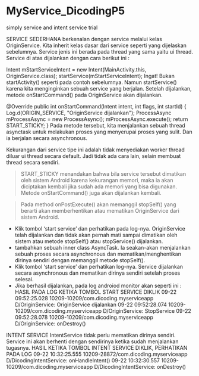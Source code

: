 # MyService_DicodingP5
simply service and intent service trial


SERVICE SEDERHANA
berkenalan dengan service melalui kelas OriginService. Kita inherit kelas dasar dari service seperti yang dijelaskan sebelumnya. Service jenis ini berada pada thread yang sama yaitu ui thread.
Service di atas dijalankan dengan cara berikut ini :

Intent mStartServiceIntent = new Intent(MainActivity.this, OriginService.class);
startService(mStartServiceIntent);
Ingat! Bukan startActivity() seperti pada contoh sebelumnya. Namun startService() karena kita menginginkan sebuah service yang berjalan. Setelah dijalankan, metode onStartCommand() pada OriginService akan dijalankan.

@Override
   public int onStartCommand(Intent intent, int flags, int startId) {
       Log.d(ORIGIN_SERVICE, "OriginService dijalankan");
       ProcessAsync mProcessAsync = new ProcessAsync();
       mProcessAsync.execute();
       return START_STICKY;
   }
Pada metode tersebut, kita menjalankan sebuah thread asynctask untuk melakukan proses yang menyerupai proses yang sulit. Dan ia berjalan secara asynchronous. 

Kekurangan dari service tipe ini adalah tidak menyediakan worker thread diluar ui thread secara default. Jadi tidak ada cara lain, selain membuat thread secara sendiri.

> START_STICKY menandakan bahwa bila service tersebut dimatikan oleh sistem Android karena kekurangan memori, maka ia akan diciptakan kembali jika sudah ada memori yang bisa digunakan. Metode onStartCommand() juga akan dijalankan kembali.

> Pada method onPostExecute() akan memanggil stopSelf() yang berarti akan memberhentikan atau mematikan OriginService dari sistem Android.

- Klik tombol ‘start service’ dan perhatikan pada log-nya. OriginService telah dijalankan dan tidak akan pernah mati sampai dimatikan oleh sistem atau metode stopSelf() atau stopService() dijalankan.
- tambahkan sebuah inner class AsyncTask. Ia seakan-akan menjalankan sebuah proses secara asynchronous dan mematikan/menghentikan dirinya sendiri dengan memanggil metode stopSelf().
- Klik tombol ‘start service’ dan perhatikan log-nya. Service dijalankan secara asynchronous dan mematikan dirinya sendiri setelah proses selesai.
- Jika berhasil dijalankan, pada log androiod monitor akan seperti ini :
HASIL PADA LOG KETIKA TOMBOL START SERVICE DIKLIK 
09-22 09:52:25.028 10209-10209/com.dicoding.myserviceapp D/OriginService: OriginService dijalankan
09-22 09:52:28.074 10209-10209/com.dicoding.myserviceapp D/OriginService: StopService
09-22 09:52:28.078 10209-10209/com.dicoding.myserviceapp D/OriginService: onDestroy()

INTENT SERVICE
IntentService tidak perlu mematikan dirinya sendiri. Service ini akan berhenti dengan sendirinya ketika sudah menjalankan tugasnya.
HASIL KETIKA TOMBOL INTENT SERVICE DIKLIK, PERHATIKAN PADA LOG
09-22 10:32:25.555 10209-28872/com.dicoding.myserviceapp D/DicodingIntentService: onHandleIntent()
09-22 10:32:30.557 10209-10209/com.dicoding.myserviceapp D/DicodingIntentService: onDestroy()

